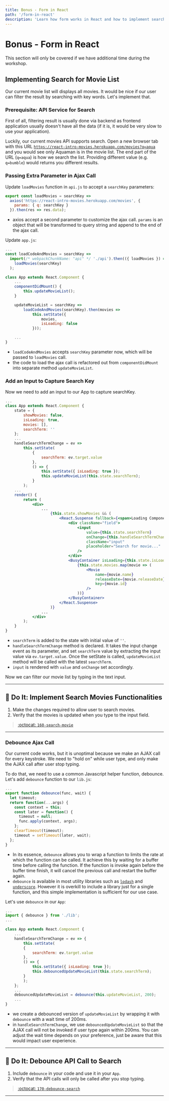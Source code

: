 ```yaml
---
title: Bonus - Form in React
path: '/form-in-react'
description: 'Learn how form works in React and how to implement search in React'
---
```


# Bonus - Form in React

This section will only be covered if we have additional time during the workshop.

## Implementing Search for Movie List

Our current movie list will displays all movies. It would be nice if our user can filter the result by searching with key words. Let's implement that.

### Prerequisite: API Service for Search

First of all, filtering result is usually done via backend as frontend application usually doesn't have all the data (if it is, it would be very slow to use your application).

Luckily, our current movies API supports search. Open a new browser tab with this URL [`https://react-intro-movies.herokuapp.com/movies?q=aqua`](https://react-intro-movies.herokuapp.com/movies?q=aqua) and you would see only Aquaman is in the movie list. The end part of the URL (`q=aqua`) is how we search the list. Providing different value (e.g. `q=bumble`) would returns you different results.

### Passing Extra Parameter in Ajax Call

Update `loadMovies` function in `api.js` to accept a `searchKey` parameters:

```js
export const loadMovies = searchKey =>
  axios('https://react-intro-movies.herokuapp.com/movies', {
    params: { q: searchKey }
  }).then(res => res.data);
```

- axios accept a second parameter to customize the ajax call. `params` is an object that will be transformed to query string and append to the end of the ajax call.

Update `app.js`:

```jsx
...
const loadCodeAndMovies = searchKey =>
  import(/* webpackChunkName: "api" */ './api').then(({ loadMovies }) =>
    loadMovies(searchKey)
  );

class App extends React.Component {
    ...
    componentDidMount() {
        this.updateMovieList();
    }

    updateMovieList = searchKey =>
        loadCodeAndMovies(searchKey).then(movies =>
            this.setState({
                movies,
                isLoading: false
            }));

    ...
}
```

- `loadCodeAndMovies` accepts `searchKey` parameter now, which will be passed to `loadMovies` call.
- the code to load the ajax call is refactored out from `componentDidMount` into separate method `updateMovieList`.

### Add an Input to Capture Search Key

Now we need to add an input to our App to capture searchKey.

```jsx
...
class App extends React.Component {
    state = {
        showMovies: false,
        isLoading: true,
        movies: [],
        searchTerm: ''
    };
    ...
    handleSearchTermChange = ev =>
        this.setState(
            {
                searchTerm: ev.target.value
            },
            () => {
                this.setState({ isLoading: true });
                this.updateMovieList(this.state.searchTerm);
            }
        );
    ...
    render() {
        return (
            <div>
                ...
                    {this.state.showMovies && (
                        <React.Suspense fallback={<span>Loading Component...</span>}>
                            <div className="field">
                                <input
                                    value={this.state.searchTerm}
                                    onChange={this.handleSearchTermChange}
                                    className="input"
                                    placeholder="Search for movie..."
                                />
                            </div>
                            <BusyContainer isLoading={this.state.isLoading}>
                                {this.state.movies.map(movie => (
                                    <Movie
                                        name={movie.name}
                                        releaseDate={movie.releaseDate}
                                        key={movie.id}
                                    />
                                ))}
                            </BusyContainer>
                        </React.Suspense>
                    )}
                ...
            </div>
        );
    }
}
```

- `searchTerm` is added to the state with initial value of `''`.
- `handleSearchTermChange` method is declared. It takes the input change event as its parameter, and set `searchTerm` value by extracting the input value via `ev.target.value`. Once the setState is called, `updateMovieList` method will be called with the latest `searchTerm`.
- `input` is rendered with `value` and `onChange` set accordingly.

Now we can filter our movie list by typing in the text input.

<hr >

## :pencil: Do It: Implement Search Movies Functionalities

1. Make the changes required to allow user to search movies.
1. Verify that the movies is updated when you type to the input field.

> [:octocat: `160-search-movie`](https://github.com/malcolm-kee/react-movie-app/tree/160-search-movie)

<hr >

### Debounce Ajax Call

Our current code works, but it is unoptimal because we make an AJAX call for every keystroke. We need to "hold on" while user type, and only make the AJAX call after user stop typing.

To do that, we need to use a common Javascript helper function, debounce. Let's add `debounce` function to our `lib.js`:

```js
...
export function debounce(func, wait) {
  let timeout;
  return function(...args) {
    const context = this;
    const later = function() {
      timeout = null;
      func.apply(context, args);
    };
    clearTimeout(timeout);
    timeout = setTimeout(later, wait);
  };
}
```

- In its essence, `debounce` allows you to wrap a function to limits the rate at which the function can be called. It achieve this by waiting for a buffer time before calling the function. If the function is invoke again before the buffer time finish, it will cancel the previous call and restart the buffer again.
- `debounce` is available in most utility libraries such as [`lodash`][lodash] and [`underscore`][underscore]. However it is overkill to include a library just for a single function, and this simple implementation is sufficient for our use case.

Let's use `debounce` in our `App`:

```jsx
...
import { debounce } from './lib';
...

class App extends React.Component {
    ...
    handleSearchTermChange = ev => {
        this.setState(
        {
            searchTerm: ev.target.value
        },
        () => {
            this.setState({ isLoading: true });
            this.debouncedUpdateMovieList(this.state.searchTerm);
        }
        );
    };
    ...
    debouncedUpdateMovieList = debounce(this.updateMovieList, 200);
    ...
}
```

- we create a debounced version of `updateMovieList` by wrapping it with `debounce` with a wait time of 200ms.
- in `handleSearchTermChange`, we use `debouncedUpdateMovieList` so that the AJAX call will not be invoked if user type again within 200ms. You can adjust the wait time depends on your preference, just be aware that this would impact user experience.

<hr >

## :pencil: Do It: Debounce API Call to Search

1. Include `debounce` in your code and use it in your `App`.
1. Verify that the API calls will only be called after you stop typing.

> [:octocat: `170-debounce-search`](https://github.com/malcolm-kee/react-movie-app/tree/170-debounce-search)

<hr >

[lodash]: https://lodash.com/
[underscore]: https://underscorejs.org/
